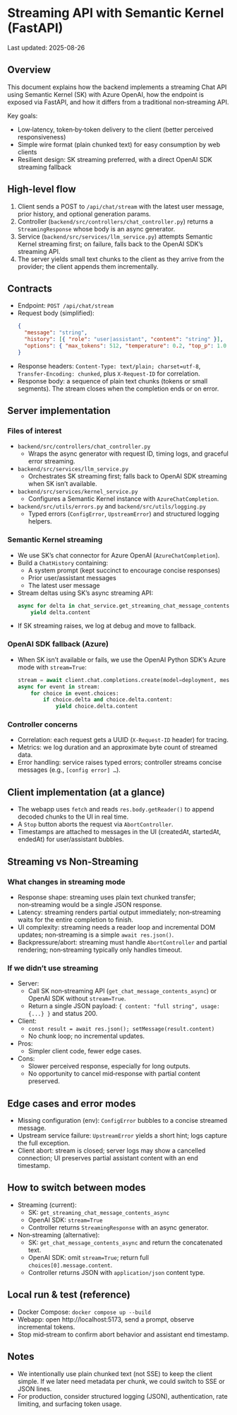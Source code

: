# Streaming API with Semantic Kernel (FastAPI)

Last updated: 2025-08-26

## Overview
This document explains how the backend implements a streaming Chat API using Semantic Kernel (SK) with Azure OpenAI, how the endpoint is exposed via FastAPI, and how it differs from a traditional non‑streaming API.

Key goals:
- Low‑latency, token‑by‑token delivery to the client (better perceived responsiveness)
- Simple wire format (plain chunked text) for easy consumption by web clients
- Resilient design: SK streaming preferred, with a direct OpenAI SDK streaming fallback

## High-level flow
1) Client sends a POST to `/api/chat/stream` with the latest user message, prior history, and optional generation params.
2) Controller (`backend/src/controllers/chat_controller.py`) returns a `StreamingResponse` whose body is an async generator.
3) Service (`backend/src/services/llm_service.py`) attempts Semantic Kernel streaming first; on failure, falls back to the OpenAI SDK’s streaming API.
4) The server yields small text chunks to the client as they arrive from the provider; the client appends them incrementally.

## Contracts
- Endpoint: `POST /api/chat/stream`
- Request body (simplified):
  ```json
  {
    "message": "string",
    "history": [{ "role": "user|assistant", "content": "string" }],
    "options": { "max_tokens": 512, "temperature": 0.2, "top_p": 1.0 }
  }
  ```
- Response headers: `Content-Type: text/plain; charset=utf-8`, `Transfer-Encoding: chunked`, plus `X-Request-ID` for correlation.
- Response body: a sequence of plain text chunks (tokens or small segments). The stream closes when the completion ends or on error.

## Server implementation

### Files of interest
- `backend/src/controllers/chat_controller.py`
  - Wraps the async generator with request ID, timing logs, and graceful error streaming.
- `backend/src/services/llm_service.py`
  - Orchestrates SK streaming first; falls back to OpenAI SDK streaming when SK isn’t available.
- `backend/src/services/kernel_service.py`
  - Configures a Semantic Kernel instance with `AzureChatCompletion`.
- `backend/src/utils/errors.py` and `backend/src/utils/logging.py`
  - Typed errors (`ConfigError`, `UpstreamError`) and structured logging helpers.

### Semantic Kernel streaming
- We use SK’s chat connector for Azure OpenAI (`AzureChatCompletion`).
- Build a `ChatHistory` containing:
  - A system prompt (kept succinct to encourage concise responses)
  - Prior user/assistant messages
  - The latest user message
- Stream deltas using SK’s async streaming API:
  ```py
  async for delta in chat_service.get_streaming_chat_message_contents_async(history, **gen_cfg):
      yield delta.content
  ```
- If SK streaming raises, we log at debug and move to fallback.

### OpenAI SDK fallback (Azure)
- When SK isn’t available or fails, we use the OpenAI Python SDK’s Azure mode with `stream=True`:
  ```py
  stream = await client.chat.completions.create(model=deployment, messages=msgs, stream=True)
  async for event in stream:
      for choice in event.choices:
          if choice.delta and choice.delta.content:
              yield choice.delta.content
  ```

### Controller concerns
- Correlation: each request gets a UUID (`X-Request-ID` header) for tracing.
- Metrics: we log duration and an approximate byte count of streamed data.
- Error handling: service raises typed errors; controller streams concise messages (e.g., `[config error] …`).

## Client implementation (at a glance)
- The webapp uses `fetch` and reads `res.body.getReader()` to append decoded chunks to the UI in real time.
- A `Stop` button aborts the request via `AbortController`.
- Timestamps are attached to messages in the UI (createdAt, startedAt, endedAt) for user/assistant bubbles.

## Streaming vs Non‑Streaming

### What changes in streaming mode
- Response shape: streaming uses plain text chunked transfer; non‑streaming would be a single JSON response.
- Latency: streaming renders partial output immediately; non‑streaming waits for the entire completion to finish.
- UI complexity: streaming needs a reader loop and incremental DOM updates; non‑streaming is a simple `await res.json()`.
- Backpressure/abort: streaming must handle `AbortController` and partial rendering; non‑streaming typically only handles timeout.

### If we didn’t use streaming
- Server:
  - Call SK non‑streaming API (`get_chat_message_contents_async`) or OpenAI SDK without `stream=True`.
  - Return a single JSON payload: `{ content: "full string", usage: {...} }` and status 200.
- Client:
  - `const result = await res.json(); setMessage(result.content)`
  - No chunk loop; no incremental updates.
- Pros:
  - Simpler client code, fewer edge cases.
- Cons:
  - Slower perceived response, especially for long outputs.
  - No opportunity to cancel mid‑response with partial content preserved.

## Edge cases and error modes
- Missing configuration (env): `ConfigError` bubbles to a concise streamed message.
- Upstream service failure: `UpstreamError` yields a short hint; logs capture the full exception.
- Client abort: stream is closed; server logs may show a cancelled connection; UI preserves partial assistant content with an end timestamp.

## How to switch between modes
- Streaming (current):
  - SK: `get_streaming_chat_message_contents_async`
  - OpenAI SDK: `stream=True`
  - Controller returns `StreamingResponse` with an async generator.
- Non‑streaming (alternative):
  - SK: `get_chat_message_contents_async` and return the concatenated text.
  - OpenAI SDK: omit `stream=True`; return full `choices[0].message.content`.
  - Controller returns JSON with `application/json` content type.

## Local run & test (reference)
- Docker Compose: `docker compose up --build`
- Webapp: open http://localhost:5173, send a prompt, observe incremental tokens.
- Stop mid‑stream to confirm abort behavior and assistant end timestamp.

## Notes
- We intentionally use plain chunked text (not SSE) to keep the client simple. If we later need metadata per chunk, we could switch to SSE or JSON lines.
- For production, consider structured logging (JSON), authentication, rate limiting, and surfacing token usage.

